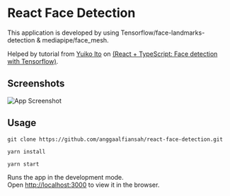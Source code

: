 
# React Face Detection

This application is developed by using Tensorflow/face-landmarks-detection & mediapipe/face_mesh.

Helped by tutorial from [Yuiko Ito](https://github.com/yuikoito) on [(React + TypeScript: Face detection with Tensorflow)](https://dev.to/yuikoito/face-detection-by-using-tensorflow-react-typescript-3dn5).


## Screenshots

![App Screenshot](../assets/screenshot-1.jpeg?raw=true)

## Usage
```
git clone https://github.com/anggaalfiansah/react-face-detection.git
```
```
yarn install
```
```
yarn start
```
Runs the app in the development mode.\
Open [http://localhost:3000](http://localhost:3000) to view it in the browser.
